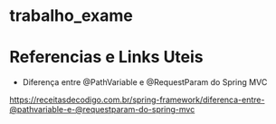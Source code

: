 # trabalho_exame



# Referencias e Links Uteis 

* Diferença entre @PathVariable e @RequestParam do Spring MVC

https://receitasdecodigo.com.br/spring-framework/diferenca-entre-@pathvariable-e-@requestparam-do-spring-mvc
